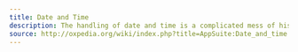 ```yaml
---
title: Date and Time
description: The handling of date and time is a complicated mess of historical conventions, which are still changed from time to time by governments around the world
source: http://oxpedia.org/wiki/index.php?title=AppSuite:Date_and_time
---
```

